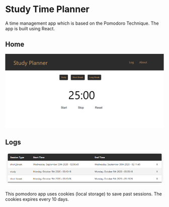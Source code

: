 # Study Time Planner
A time management app which is based on the Pomodoro Technique. The app is built using React.

## Home
![](./src/resources/img/home.png)
## Logs
![](./src/resources/img/log.png)

This pomodoro app uses cookies (local storage) to save past sessions. The cookies expires every 10 days. 